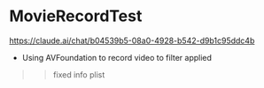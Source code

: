 #  MovieRecordTest

https://claude.ai/chat/b04539b5-08a0-4928-b542-d9b1c95ddc4b

- Using AVFoundation to record video to filter applied

>> fixed info plist


